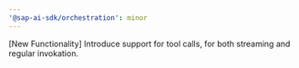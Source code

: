 ```yaml
---
'@sap-ai-sdk/orchestration': minor
---
```


[New Functionality] Introduce support for tool calls, for both streaming and regular invokation.
